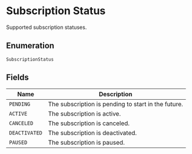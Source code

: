<!-- Optimized: 2025-10-06 -->
<!-- RPM: 1.6.2.1.1.6.2.1_subscription-status_20251006 -->
<!-- Session: E2E RPM DNA Application -->
<!-- AOM: RND (Reggie & Dro) -->
<!-- COI: TECHNOLOGY -->
<!-- RPM: HIGH -->
<!-- ACTION: BUILD -->


# Subscription Status

Supported subscription statuses.

## Enumeration

`SubscriptionStatus`

## Fields

| Name | Description |
|  --- | --- |
| `PENDING` | The subscription is pending to start in the future. |
| `ACTIVE` | The subscription is active. |
| `CANCELED` | The subscription is canceled. |
| `DEACTIVATED` | The subscription is deactivated. |
| `PAUSED` | The subscription is paused. |
